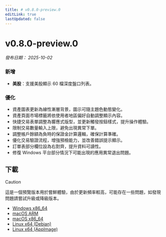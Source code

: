 ```yaml
---
title: # v0.8.0-preview.0
editLink: true
lastUpdated: false
---
```


# v0.8.0-preview.0  <Badge type="warning" text="preview" />

_發布日期： 2025-10-02_

### **新增**

- **美股**：支援美股顯示 60 檔深度盤口列表。

### 優化

- 資產圖表更新為線性漸層背景，圖示可隨主題色動態變化。
- 資產頁面市場標籤將依使用者地區偏好自動調整顯示內容。
- 快捷交易表單調整為響應式版型，並更新觸發按鈕樣式，提升操作體驗。
- 限制交易數量輸入上限，避免出現異常下單。
- 調整帳戶餘額為負時的保證金計算邏輯，確保計算準確。
- 優化交易驗證流程，增強預檢能力，並改善錯誤提示顯示。
- 訂單表部分欄位設為右對齊，提升資料可讀性。
- 修復 Windows 平台部分情況下可能出現的應用異常退出問題。

## 下載


> [!CAUTION]
> 這是一個預覽版本用於嘗鮮體驗，由於更新頻率較高，可能存在一些問題，如發現問題請嘗試升級或降級版本。


- [Windows x86_64](https://assets.lbkrs.com/github/release/longbridge-desktop/preview/longbridge-v0.8.0-preview.0-windows-x86_64.exe)
- [macOS ARM](https://assets.lbkrs.com/github/release/longbridge-desktop/preview/longbridge-v0.8.0-preview.0-macos-aarch64.dmg)
- [macOS x86_64](https://assets.lbkrs.com/github/release/longbridge-desktop/preview/longbridge-v0.8.0-preview.0-macos-x86_64.dmg)
- [Linux x64 (Debian)](https://assets.lbkrs.com/github/release/longbridge-desktop/preview/longbridge-v0.8.0-preview.0-linux-x86_64.deb)
- [Linux x64 (AppImage)](https://assets.lbkrs.com/github/release/longbridge-desktop/preview/longbridge-v0.8.0-preview.0-linux-x86_64.AppImage)